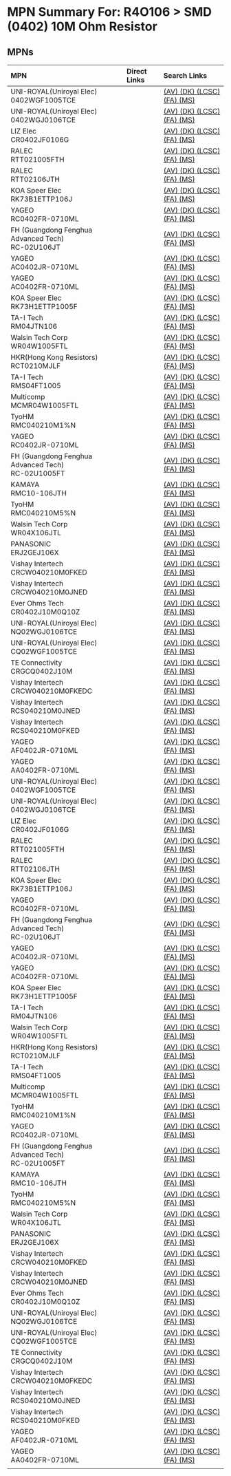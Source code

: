 



# MPN Summary For: R4O106 > SMD (0402) 10M Ohm Resistor

## MPNs
  

|MPN|Direct Links|Search Links|
| :--- | :--- | :--- |
|UNI-ROYAL(Uniroyal Elec)<br>0402WGF1005TCE||[(AV) ](https://www.avnet.com/shop/us/search/0402WGF1005TCE)[(DK) ](https://www.digikey.co.uk/en/products/result?s=0402WGF1005TCE)[(LCSC) ](https://www.lcsc.com/search?q=0402WGF1005TCE)[(FA) ](https://uk.farnell.com/search?st=0402WGF1005TCE)[(MS) ](https://www.mouser.com/c/?q=0402WGF1005TCE)|
|UNI-ROYAL(Uniroyal Elec)<br>0402WGJ0106TCE||[(AV) ](https://www.avnet.com/shop/us/search/0402WGJ0106TCE)[(DK) ](https://www.digikey.co.uk/en/products/result?s=0402WGJ0106TCE)[(LCSC) ](https://www.lcsc.com/search?q=0402WGJ0106TCE)[(FA) ](https://uk.farnell.com/search?st=0402WGJ0106TCE)[(MS) ](https://www.mouser.com/c/?q=0402WGJ0106TCE)|
|LIZ Elec<br>CR0402JF0106G||[(AV) ](https://www.avnet.com/shop/us/search/CR0402JF0106G)[(DK) ](https://www.digikey.co.uk/en/products/result?s=CR0402JF0106G)[(LCSC) ](https://www.lcsc.com/search?q=CR0402JF0106G)[(FA) ](https://uk.farnell.com/search?st=CR0402JF0106G)[(MS) ](https://www.mouser.com/c/?q=CR0402JF0106G)|
|RALEC<br>RTT021005FTH||[(AV) ](https://www.avnet.com/shop/us/search/RTT021005FTH)[(DK) ](https://www.digikey.co.uk/en/products/result?s=RTT021005FTH)[(LCSC) ](https://www.lcsc.com/search?q=RTT021005FTH)[(FA) ](https://uk.farnell.com/search?st=RTT021005FTH)[(MS) ](https://www.mouser.com/c/?q=RTT021005FTH)|
|RALEC<br>RTT02106JTH||[(AV) ](https://www.avnet.com/shop/us/search/RTT02106JTH)[(DK) ](https://www.digikey.co.uk/en/products/result?s=RTT02106JTH)[(LCSC) ](https://www.lcsc.com/search?q=RTT02106JTH)[(FA) ](https://uk.farnell.com/search?st=RTT02106JTH)[(MS) ](https://www.mouser.com/c/?q=RTT02106JTH)|
|KOA Speer Elec<br>RK73B1ETTP106J||[(AV) ](https://www.avnet.com/shop/us/search/RK73B1ETTP106J)[(DK) ](https://www.digikey.co.uk/en/products/result?s=RK73B1ETTP106J)[(LCSC) ](https://www.lcsc.com/search?q=RK73B1ETTP106J)[(FA) ](https://uk.farnell.com/search?st=RK73B1ETTP106J)[(MS) ](https://www.mouser.com/c/?q=RK73B1ETTP106J)|
|YAGEO<br>RC0402FR-0710ML||[(AV) ](https://www.avnet.com/shop/us/search/RC0402FR-0710ML)[(DK) ](https://www.digikey.co.uk/en/products/result?s=RC0402FR-0710ML)[(LCSC) ](https://www.lcsc.com/search?q=RC0402FR-0710ML)[(FA) ](https://uk.farnell.com/search?st=RC0402FR-0710ML)[(MS) ](https://www.mouser.com/c/?q=RC0402FR-0710ML)|
|FH (Guangdong Fenghua Advanced Tech)<br>RC-02U106JT||[(AV) ](https://www.avnet.com/shop/us/search/RC-02U106JT)[(DK) ](https://www.digikey.co.uk/en/products/result?s=RC-02U106JT)[(LCSC) ](https://www.lcsc.com/search?q=RC-02U106JT)[(FA) ](https://uk.farnell.com/search?st=RC-02U106JT)[(MS) ](https://www.mouser.com/c/?q=RC-02U106JT)|
|YAGEO<br>AC0402JR-0710ML||[(AV) ](https://www.avnet.com/shop/us/search/AC0402JR-0710ML)[(DK) ](https://www.digikey.co.uk/en/products/result?s=AC0402JR-0710ML)[(LCSC) ](https://www.lcsc.com/search?q=AC0402JR-0710ML)[(FA) ](https://uk.farnell.com/search?st=AC0402JR-0710ML)[(MS) ](https://www.mouser.com/c/?q=AC0402JR-0710ML)|
|YAGEO<br>AC0402FR-0710ML||[(AV) ](https://www.avnet.com/shop/us/search/AC0402FR-0710ML)[(DK) ](https://www.digikey.co.uk/en/products/result?s=AC0402FR-0710ML)[(LCSC) ](https://www.lcsc.com/search?q=AC0402FR-0710ML)[(FA) ](https://uk.farnell.com/search?st=AC0402FR-0710ML)[(MS) ](https://www.mouser.com/c/?q=AC0402FR-0710ML)|
|KOA Speer Elec<br>RK73H1ETTP1005F||[(AV) ](https://www.avnet.com/shop/us/search/RK73H1ETTP1005F)[(DK) ](https://www.digikey.co.uk/en/products/result?s=RK73H1ETTP1005F)[(LCSC) ](https://www.lcsc.com/search?q=RK73H1ETTP1005F)[(FA) ](https://uk.farnell.com/search?st=RK73H1ETTP1005F)[(MS) ](https://www.mouser.com/c/?q=RK73H1ETTP1005F)|
|TA-I Tech<br>RM04JTN106||[(AV) ](https://www.avnet.com/shop/us/search/RM04JTN106)[(DK) ](https://www.digikey.co.uk/en/products/result?s=RM04JTN106)[(LCSC) ](https://www.lcsc.com/search?q=RM04JTN106)[(FA) ](https://uk.farnell.com/search?st=RM04JTN106)[(MS) ](https://www.mouser.com/c/?q=RM04JTN106)|
|Walsin Tech Corp<br>WR04W1005FTL||[(AV) ](https://www.avnet.com/shop/us/search/WR04W1005FTL)[(DK) ](https://www.digikey.co.uk/en/products/result?s=WR04W1005FTL)[(LCSC) ](https://www.lcsc.com/search?q=WR04W1005FTL)[(FA) ](https://uk.farnell.com/search?st=WR04W1005FTL)[(MS) ](https://www.mouser.com/c/?q=WR04W1005FTL)|
|HKR(Hong Kong Resistors)<br>RCT0210MJLF||[(AV) ](https://www.avnet.com/shop/us/search/RCT0210MJLF)[(DK) ](https://www.digikey.co.uk/en/products/result?s=RCT0210MJLF)[(LCSC) ](https://www.lcsc.com/search?q=RCT0210MJLF)[(FA) ](https://uk.farnell.com/search?st=RCT0210MJLF)[(MS) ](https://www.mouser.com/c/?q=RCT0210MJLF)|
|TA-I Tech<br>RMS04FT1005||[(AV) ](https://www.avnet.com/shop/us/search/RMS04FT1005)[(DK) ](https://www.digikey.co.uk/en/products/result?s=RMS04FT1005)[(LCSC) ](https://www.lcsc.com/search?q=RMS04FT1005)[(FA) ](https://uk.farnell.com/search?st=RMS04FT1005)[(MS) ](https://www.mouser.com/c/?q=RMS04FT1005)|
|Multicomp<br>MCMR04W1005FTL||[(AV) ](https://www.avnet.com/shop/us/search/MCMR04W1005FTL)[(DK) ](https://www.digikey.co.uk/en/products/result?s=MCMR04W1005FTL)[(LCSC) ](https://www.lcsc.com/search?q=MCMR04W1005FTL)[(FA) ](https://uk.farnell.com/search?st=MCMR04W1005FTL)[(MS) ](https://www.mouser.com/c/?q=MCMR04W1005FTL)|
|TyoHM<br>RMC040210M1%N||[(AV) ](https://www.avnet.com/shop/us/search/RMC040210M1%N)[(DK) ](https://www.digikey.co.uk/en/products/result?s=RMC040210M1%N)[(LCSC) ](https://www.lcsc.com/search?q=RMC040210M1%N)[(FA) ](https://uk.farnell.com/search?st=RMC040210M1%N)[(MS) ](https://www.mouser.com/c/?q=RMC040210M1%N)|
|YAGEO<br>RC0402JR-0710ML||[(AV) ](https://www.avnet.com/shop/us/search/RC0402JR-0710ML)[(DK) ](https://www.digikey.co.uk/en/products/result?s=RC0402JR-0710ML)[(LCSC) ](https://www.lcsc.com/search?q=RC0402JR-0710ML)[(FA) ](https://uk.farnell.com/search?st=RC0402JR-0710ML)[(MS) ](https://www.mouser.com/c/?q=RC0402JR-0710ML)|
|FH (Guangdong Fenghua Advanced Tech)<br>RC-02U1005FT||[(AV) ](https://www.avnet.com/shop/us/search/RC-02U1005FT)[(DK) ](https://www.digikey.co.uk/en/products/result?s=RC-02U1005FT)[(LCSC) ](https://www.lcsc.com/search?q=RC-02U1005FT)[(FA) ](https://uk.farnell.com/search?st=RC-02U1005FT)[(MS) ](https://www.mouser.com/c/?q=RC-02U1005FT)|
|KAMAYA<br>RMC10-106JTH||[(AV) ](https://www.avnet.com/shop/us/search/RMC10-106JTH)[(DK) ](https://www.digikey.co.uk/en/products/result?s=RMC10-106JTH)[(LCSC) ](https://www.lcsc.com/search?q=RMC10-106JTH)[(FA) ](https://uk.farnell.com/search?st=RMC10-106JTH)[(MS) ](https://www.mouser.com/c/?q=RMC10-106JTH)|
|TyoHM<br>RMC040210M5%N||[(AV) ](https://www.avnet.com/shop/us/search/RMC040210M5%N)[(DK) ](https://www.digikey.co.uk/en/products/result?s=RMC040210M5%N)[(LCSC) ](https://www.lcsc.com/search?q=RMC040210M5%N)[(FA) ](https://uk.farnell.com/search?st=RMC040210M5%N)[(MS) ](https://www.mouser.com/c/?q=RMC040210M5%N)|
|Walsin Tech Corp<br>WR04X106JTL||[(AV) ](https://www.avnet.com/shop/us/search/WR04X106JTL)[(DK) ](https://www.digikey.co.uk/en/products/result?s=WR04X106JTL)[(LCSC) ](https://www.lcsc.com/search?q=WR04X106JTL)[(FA) ](https://uk.farnell.com/search?st=WR04X106JTL)[(MS) ](https://www.mouser.com/c/?q=WR04X106JTL)|
|PANASONIC<br>ERJ2GEJ106X||[(AV) ](https://www.avnet.com/shop/us/search/ERJ2GEJ106X)[(DK) ](https://www.digikey.co.uk/en/products/result?s=ERJ2GEJ106X)[(LCSC) ](https://www.lcsc.com/search?q=ERJ2GEJ106X)[(FA) ](https://uk.farnell.com/search?st=ERJ2GEJ106X)[(MS) ](https://www.mouser.com/c/?q=ERJ2GEJ106X)|
|Vishay Intertech<br>CRCW040210M0FKED||[(AV) ](https://www.avnet.com/shop/us/search/CRCW040210M0FKED)[(DK) ](https://www.digikey.co.uk/en/products/result?s=CRCW040210M0FKED)[(LCSC) ](https://www.lcsc.com/search?q=CRCW040210M0FKED)[(FA) ](https://uk.farnell.com/search?st=CRCW040210M0FKED)[(MS) ](https://www.mouser.com/c/?q=CRCW040210M0FKED)|
|Vishay Intertech<br>CRCW040210M0JNED||[(AV) ](https://www.avnet.com/shop/us/search/CRCW040210M0JNED)[(DK) ](https://www.digikey.co.uk/en/products/result?s=CRCW040210M0JNED)[(LCSC) ](https://www.lcsc.com/search?q=CRCW040210M0JNED)[(FA) ](https://uk.farnell.com/search?st=CRCW040210M0JNED)[(MS) ](https://www.mouser.com/c/?q=CRCW040210M0JNED)|
|Ever Ohms Tech<br>CR0402J10M0Q10Z||[(AV) ](https://www.avnet.com/shop/us/search/CR0402J10M0Q10Z)[(DK) ](https://www.digikey.co.uk/en/products/result?s=CR0402J10M0Q10Z)[(LCSC) ](https://www.lcsc.com/search?q=CR0402J10M0Q10Z)[(FA) ](https://uk.farnell.com/search?st=CR0402J10M0Q10Z)[(MS) ](https://www.mouser.com/c/?q=CR0402J10M0Q10Z)|
|UNI-ROYAL(Uniroyal Elec)<br>NQ02WGJ0106TCE||[(AV) ](https://www.avnet.com/shop/us/search/NQ02WGJ0106TCE)[(DK) ](https://www.digikey.co.uk/en/products/result?s=NQ02WGJ0106TCE)[(LCSC) ](https://www.lcsc.com/search?q=NQ02WGJ0106TCE)[(FA) ](https://uk.farnell.com/search?st=NQ02WGJ0106TCE)[(MS) ](https://www.mouser.com/c/?q=NQ02WGJ0106TCE)|
|UNI-ROYAL(Uniroyal Elec)<br>CQ02WGF1005TCE||[(AV) ](https://www.avnet.com/shop/us/search/CQ02WGF1005TCE)[(DK) ](https://www.digikey.co.uk/en/products/result?s=CQ02WGF1005TCE)[(LCSC) ](https://www.lcsc.com/search?q=CQ02WGF1005TCE)[(FA) ](https://uk.farnell.com/search?st=CQ02WGF1005TCE)[(MS) ](https://www.mouser.com/c/?q=CQ02WGF1005TCE)|
|TE Connectivity<br>CRGCQ0402J10M||[(AV) ](https://www.avnet.com/shop/us/search/CRGCQ0402J10M)[(DK) ](https://www.digikey.co.uk/en/products/result?s=CRGCQ0402J10M)[(LCSC) ](https://www.lcsc.com/search?q=CRGCQ0402J10M)[(FA) ](https://uk.farnell.com/search?st=CRGCQ0402J10M)[(MS) ](https://www.mouser.com/c/?q=CRGCQ0402J10M)|
|Vishay Intertech<br>CRCW040210M0FKEDC||[(AV) ](https://www.avnet.com/shop/us/search/CRCW040210M0FKEDC)[(DK) ](https://www.digikey.co.uk/en/products/result?s=CRCW040210M0FKEDC)[(LCSC) ](https://www.lcsc.com/search?q=CRCW040210M0FKEDC)[(FA) ](https://uk.farnell.com/search?st=CRCW040210M0FKEDC)[(MS) ](https://www.mouser.com/c/?q=CRCW040210M0FKEDC)|
|Vishay Intertech<br>RCS040210M0JNED||[(AV) ](https://www.avnet.com/shop/us/search/RCS040210M0JNED)[(DK) ](https://www.digikey.co.uk/en/products/result?s=RCS040210M0JNED)[(LCSC) ](https://www.lcsc.com/search?q=RCS040210M0JNED)[(FA) ](https://uk.farnell.com/search?st=RCS040210M0JNED)[(MS) ](https://www.mouser.com/c/?q=RCS040210M0JNED)|
|Vishay Intertech<br>RCS040210M0FKED||[(AV) ](https://www.avnet.com/shop/us/search/RCS040210M0FKED)[(DK) ](https://www.digikey.co.uk/en/products/result?s=RCS040210M0FKED)[(LCSC) ](https://www.lcsc.com/search?q=RCS040210M0FKED)[(FA) ](https://uk.farnell.com/search?st=RCS040210M0FKED)[(MS) ](https://www.mouser.com/c/?q=RCS040210M0FKED)|
|YAGEO<br>AF0402JR-0710ML||[(AV) ](https://www.avnet.com/shop/us/search/AF0402JR-0710ML)[(DK) ](https://www.digikey.co.uk/en/products/result?s=AF0402JR-0710ML)[(LCSC) ](https://www.lcsc.com/search?q=AF0402JR-0710ML)[(FA) ](https://uk.farnell.com/search?st=AF0402JR-0710ML)[(MS) ](https://www.mouser.com/c/?q=AF0402JR-0710ML)|
|YAGEO<br>AA0402FR-0710ML||[(AV) ](https://www.avnet.com/shop/us/search/AA0402FR-0710ML)[(DK) ](https://www.digikey.co.uk/en/products/result?s=AA0402FR-0710ML)[(LCSC) ](https://www.lcsc.com/search?q=AA0402FR-0710ML)[(FA) ](https://uk.farnell.com/search?st=AA0402FR-0710ML)[(MS) ](https://www.mouser.com/c/?q=AA0402FR-0710ML)|
|UNI-ROYAL(Uniroyal Elec)<br>0402WGF1005TCE||[(AV) ](https://www.avnet.com/shop/us/search/0402WGF1005TCE)[(DK) ](https://www.digikey.co.uk/en/products/result?s=0402WGF1005TCE)[(LCSC) ](https://www.lcsc.com/search?q=0402WGF1005TCE)[(FA) ](https://uk.farnell.com/search?st=0402WGF1005TCE)[(MS) ](https://www.mouser.com/c/?q=0402WGF1005TCE)|
|UNI-ROYAL(Uniroyal Elec)<br>0402WGJ0106TCE||[(AV) ](https://www.avnet.com/shop/us/search/0402WGJ0106TCE)[(DK) ](https://www.digikey.co.uk/en/products/result?s=0402WGJ0106TCE)[(LCSC) ](https://www.lcsc.com/search?q=0402WGJ0106TCE)[(FA) ](https://uk.farnell.com/search?st=0402WGJ0106TCE)[(MS) ](https://www.mouser.com/c/?q=0402WGJ0106TCE)|
|LIZ Elec<br>CR0402JF0106G||[(AV) ](https://www.avnet.com/shop/us/search/CR0402JF0106G)[(DK) ](https://www.digikey.co.uk/en/products/result?s=CR0402JF0106G)[(LCSC) ](https://www.lcsc.com/search?q=CR0402JF0106G)[(FA) ](https://uk.farnell.com/search?st=CR0402JF0106G)[(MS) ](https://www.mouser.com/c/?q=CR0402JF0106G)|
|RALEC<br>RTT021005FTH||[(AV) ](https://www.avnet.com/shop/us/search/RTT021005FTH)[(DK) ](https://www.digikey.co.uk/en/products/result?s=RTT021005FTH)[(LCSC) ](https://www.lcsc.com/search?q=RTT021005FTH)[(FA) ](https://uk.farnell.com/search?st=RTT021005FTH)[(MS) ](https://www.mouser.com/c/?q=RTT021005FTH)|
|RALEC<br>RTT02106JTH||[(AV) ](https://www.avnet.com/shop/us/search/RTT02106JTH)[(DK) ](https://www.digikey.co.uk/en/products/result?s=RTT02106JTH)[(LCSC) ](https://www.lcsc.com/search?q=RTT02106JTH)[(FA) ](https://uk.farnell.com/search?st=RTT02106JTH)[(MS) ](https://www.mouser.com/c/?q=RTT02106JTH)|
|KOA Speer Elec<br>RK73B1ETTP106J||[(AV) ](https://www.avnet.com/shop/us/search/RK73B1ETTP106J)[(DK) ](https://www.digikey.co.uk/en/products/result?s=RK73B1ETTP106J)[(LCSC) ](https://www.lcsc.com/search?q=RK73B1ETTP106J)[(FA) ](https://uk.farnell.com/search?st=RK73B1ETTP106J)[(MS) ](https://www.mouser.com/c/?q=RK73B1ETTP106J)|
|YAGEO<br>RC0402FR-0710ML||[(AV) ](https://www.avnet.com/shop/us/search/RC0402FR-0710ML)[(DK) ](https://www.digikey.co.uk/en/products/result?s=RC0402FR-0710ML)[(LCSC) ](https://www.lcsc.com/search?q=RC0402FR-0710ML)[(FA) ](https://uk.farnell.com/search?st=RC0402FR-0710ML)[(MS) ](https://www.mouser.com/c/?q=RC0402FR-0710ML)|
|FH (Guangdong Fenghua Advanced Tech)<br>RC-02U106JT||[(AV) ](https://www.avnet.com/shop/us/search/RC-02U106JT)[(DK) ](https://www.digikey.co.uk/en/products/result?s=RC-02U106JT)[(LCSC) ](https://www.lcsc.com/search?q=RC-02U106JT)[(FA) ](https://uk.farnell.com/search?st=RC-02U106JT)[(MS) ](https://www.mouser.com/c/?q=RC-02U106JT)|
|YAGEO<br>AC0402JR-0710ML||[(AV) ](https://www.avnet.com/shop/us/search/AC0402JR-0710ML)[(DK) ](https://www.digikey.co.uk/en/products/result?s=AC0402JR-0710ML)[(LCSC) ](https://www.lcsc.com/search?q=AC0402JR-0710ML)[(FA) ](https://uk.farnell.com/search?st=AC0402JR-0710ML)[(MS) ](https://www.mouser.com/c/?q=AC0402JR-0710ML)|
|YAGEO<br>AC0402FR-0710ML||[(AV) ](https://www.avnet.com/shop/us/search/AC0402FR-0710ML)[(DK) ](https://www.digikey.co.uk/en/products/result?s=AC0402FR-0710ML)[(LCSC) ](https://www.lcsc.com/search?q=AC0402FR-0710ML)[(FA) ](https://uk.farnell.com/search?st=AC0402FR-0710ML)[(MS) ](https://www.mouser.com/c/?q=AC0402FR-0710ML)|
|KOA Speer Elec<br>RK73H1ETTP1005F||[(AV) ](https://www.avnet.com/shop/us/search/RK73H1ETTP1005F)[(DK) ](https://www.digikey.co.uk/en/products/result?s=RK73H1ETTP1005F)[(LCSC) ](https://www.lcsc.com/search?q=RK73H1ETTP1005F)[(FA) ](https://uk.farnell.com/search?st=RK73H1ETTP1005F)[(MS) ](https://www.mouser.com/c/?q=RK73H1ETTP1005F)|
|TA-I Tech<br>RM04JTN106||[(AV) ](https://www.avnet.com/shop/us/search/RM04JTN106)[(DK) ](https://www.digikey.co.uk/en/products/result?s=RM04JTN106)[(LCSC) ](https://www.lcsc.com/search?q=RM04JTN106)[(FA) ](https://uk.farnell.com/search?st=RM04JTN106)[(MS) ](https://www.mouser.com/c/?q=RM04JTN106)|
|Walsin Tech Corp<br>WR04W1005FTL||[(AV) ](https://www.avnet.com/shop/us/search/WR04W1005FTL)[(DK) ](https://www.digikey.co.uk/en/products/result?s=WR04W1005FTL)[(LCSC) ](https://www.lcsc.com/search?q=WR04W1005FTL)[(FA) ](https://uk.farnell.com/search?st=WR04W1005FTL)[(MS) ](https://www.mouser.com/c/?q=WR04W1005FTL)|
|HKR(Hong Kong Resistors)<br>RCT0210MJLF||[(AV) ](https://www.avnet.com/shop/us/search/RCT0210MJLF)[(DK) ](https://www.digikey.co.uk/en/products/result?s=RCT0210MJLF)[(LCSC) ](https://www.lcsc.com/search?q=RCT0210MJLF)[(FA) ](https://uk.farnell.com/search?st=RCT0210MJLF)[(MS) ](https://www.mouser.com/c/?q=RCT0210MJLF)|
|TA-I Tech<br>RMS04FT1005||[(AV) ](https://www.avnet.com/shop/us/search/RMS04FT1005)[(DK) ](https://www.digikey.co.uk/en/products/result?s=RMS04FT1005)[(LCSC) ](https://www.lcsc.com/search?q=RMS04FT1005)[(FA) ](https://uk.farnell.com/search?st=RMS04FT1005)[(MS) ](https://www.mouser.com/c/?q=RMS04FT1005)|
|Multicomp<br>MCMR04W1005FTL||[(AV) ](https://www.avnet.com/shop/us/search/MCMR04W1005FTL)[(DK) ](https://www.digikey.co.uk/en/products/result?s=MCMR04W1005FTL)[(LCSC) ](https://www.lcsc.com/search?q=MCMR04W1005FTL)[(FA) ](https://uk.farnell.com/search?st=MCMR04W1005FTL)[(MS) ](https://www.mouser.com/c/?q=MCMR04W1005FTL)|
|TyoHM<br>RMC040210M1%N||[(AV) ](https://www.avnet.com/shop/us/search/RMC040210M1%N)[(DK) ](https://www.digikey.co.uk/en/products/result?s=RMC040210M1%N)[(LCSC) ](https://www.lcsc.com/search?q=RMC040210M1%N)[(FA) ](https://uk.farnell.com/search?st=RMC040210M1%N)[(MS) ](https://www.mouser.com/c/?q=RMC040210M1%N)|
|YAGEO<br>RC0402JR-0710ML||[(AV) ](https://www.avnet.com/shop/us/search/RC0402JR-0710ML)[(DK) ](https://www.digikey.co.uk/en/products/result?s=RC0402JR-0710ML)[(LCSC) ](https://www.lcsc.com/search?q=RC0402JR-0710ML)[(FA) ](https://uk.farnell.com/search?st=RC0402JR-0710ML)[(MS) ](https://www.mouser.com/c/?q=RC0402JR-0710ML)|
|FH (Guangdong Fenghua Advanced Tech)<br>RC-02U1005FT||[(AV) ](https://www.avnet.com/shop/us/search/RC-02U1005FT)[(DK) ](https://www.digikey.co.uk/en/products/result?s=RC-02U1005FT)[(LCSC) ](https://www.lcsc.com/search?q=RC-02U1005FT)[(FA) ](https://uk.farnell.com/search?st=RC-02U1005FT)[(MS) ](https://www.mouser.com/c/?q=RC-02U1005FT)|
|KAMAYA<br>RMC10-106JTH||[(AV) ](https://www.avnet.com/shop/us/search/RMC10-106JTH)[(DK) ](https://www.digikey.co.uk/en/products/result?s=RMC10-106JTH)[(LCSC) ](https://www.lcsc.com/search?q=RMC10-106JTH)[(FA) ](https://uk.farnell.com/search?st=RMC10-106JTH)[(MS) ](https://www.mouser.com/c/?q=RMC10-106JTH)|
|TyoHM<br>RMC040210M5%N||[(AV) ](https://www.avnet.com/shop/us/search/RMC040210M5%N)[(DK) ](https://www.digikey.co.uk/en/products/result?s=RMC040210M5%N)[(LCSC) ](https://www.lcsc.com/search?q=RMC040210M5%N)[(FA) ](https://uk.farnell.com/search?st=RMC040210M5%N)[(MS) ](https://www.mouser.com/c/?q=RMC040210M5%N)|
|Walsin Tech Corp<br>WR04X106JTL||[(AV) ](https://www.avnet.com/shop/us/search/WR04X106JTL)[(DK) ](https://www.digikey.co.uk/en/products/result?s=WR04X106JTL)[(LCSC) ](https://www.lcsc.com/search?q=WR04X106JTL)[(FA) ](https://uk.farnell.com/search?st=WR04X106JTL)[(MS) ](https://www.mouser.com/c/?q=WR04X106JTL)|
|PANASONIC<br>ERJ2GEJ106X||[(AV) ](https://www.avnet.com/shop/us/search/ERJ2GEJ106X)[(DK) ](https://www.digikey.co.uk/en/products/result?s=ERJ2GEJ106X)[(LCSC) ](https://www.lcsc.com/search?q=ERJ2GEJ106X)[(FA) ](https://uk.farnell.com/search?st=ERJ2GEJ106X)[(MS) ](https://www.mouser.com/c/?q=ERJ2GEJ106X)|
|Vishay Intertech<br>CRCW040210M0FKED||[(AV) ](https://www.avnet.com/shop/us/search/CRCW040210M0FKED)[(DK) ](https://www.digikey.co.uk/en/products/result?s=CRCW040210M0FKED)[(LCSC) ](https://www.lcsc.com/search?q=CRCW040210M0FKED)[(FA) ](https://uk.farnell.com/search?st=CRCW040210M0FKED)[(MS) ](https://www.mouser.com/c/?q=CRCW040210M0FKED)|
|Vishay Intertech<br>CRCW040210M0JNED||[(AV) ](https://www.avnet.com/shop/us/search/CRCW040210M0JNED)[(DK) ](https://www.digikey.co.uk/en/products/result?s=CRCW040210M0JNED)[(LCSC) ](https://www.lcsc.com/search?q=CRCW040210M0JNED)[(FA) ](https://uk.farnell.com/search?st=CRCW040210M0JNED)[(MS) ](https://www.mouser.com/c/?q=CRCW040210M0JNED)|
|Ever Ohms Tech<br>CR0402J10M0Q10Z||[(AV) ](https://www.avnet.com/shop/us/search/CR0402J10M0Q10Z)[(DK) ](https://www.digikey.co.uk/en/products/result?s=CR0402J10M0Q10Z)[(LCSC) ](https://www.lcsc.com/search?q=CR0402J10M0Q10Z)[(FA) ](https://uk.farnell.com/search?st=CR0402J10M0Q10Z)[(MS) ](https://www.mouser.com/c/?q=CR0402J10M0Q10Z)|
|UNI-ROYAL(Uniroyal Elec)<br>NQ02WGJ0106TCE||[(AV) ](https://www.avnet.com/shop/us/search/NQ02WGJ0106TCE)[(DK) ](https://www.digikey.co.uk/en/products/result?s=NQ02WGJ0106TCE)[(LCSC) ](https://www.lcsc.com/search?q=NQ02WGJ0106TCE)[(FA) ](https://uk.farnell.com/search?st=NQ02WGJ0106TCE)[(MS) ](https://www.mouser.com/c/?q=NQ02WGJ0106TCE)|
|UNI-ROYAL(Uniroyal Elec)<br>CQ02WGF1005TCE||[(AV) ](https://www.avnet.com/shop/us/search/CQ02WGF1005TCE)[(DK) ](https://www.digikey.co.uk/en/products/result?s=CQ02WGF1005TCE)[(LCSC) ](https://www.lcsc.com/search?q=CQ02WGF1005TCE)[(FA) ](https://uk.farnell.com/search?st=CQ02WGF1005TCE)[(MS) ](https://www.mouser.com/c/?q=CQ02WGF1005TCE)|
|TE Connectivity<br>CRGCQ0402J10M||[(AV) ](https://www.avnet.com/shop/us/search/CRGCQ0402J10M)[(DK) ](https://www.digikey.co.uk/en/products/result?s=CRGCQ0402J10M)[(LCSC) ](https://www.lcsc.com/search?q=CRGCQ0402J10M)[(FA) ](https://uk.farnell.com/search?st=CRGCQ0402J10M)[(MS) ](https://www.mouser.com/c/?q=CRGCQ0402J10M)|
|Vishay Intertech<br>CRCW040210M0FKEDC||[(AV) ](https://www.avnet.com/shop/us/search/CRCW040210M0FKEDC)[(DK) ](https://www.digikey.co.uk/en/products/result?s=CRCW040210M0FKEDC)[(LCSC) ](https://www.lcsc.com/search?q=CRCW040210M0FKEDC)[(FA) ](https://uk.farnell.com/search?st=CRCW040210M0FKEDC)[(MS) ](https://www.mouser.com/c/?q=CRCW040210M0FKEDC)|
|Vishay Intertech<br>RCS040210M0JNED||[(AV) ](https://www.avnet.com/shop/us/search/RCS040210M0JNED)[(DK) ](https://www.digikey.co.uk/en/products/result?s=RCS040210M0JNED)[(LCSC) ](https://www.lcsc.com/search?q=RCS040210M0JNED)[(FA) ](https://uk.farnell.com/search?st=RCS040210M0JNED)[(MS) ](https://www.mouser.com/c/?q=RCS040210M0JNED)|
|Vishay Intertech<br>RCS040210M0FKED||[(AV) ](https://www.avnet.com/shop/us/search/RCS040210M0FKED)[(DK) ](https://www.digikey.co.uk/en/products/result?s=RCS040210M0FKED)[(LCSC) ](https://www.lcsc.com/search?q=RCS040210M0FKED)[(FA) ](https://uk.farnell.com/search?st=RCS040210M0FKED)[(MS) ](https://www.mouser.com/c/?q=RCS040210M0FKED)|
|YAGEO<br>AF0402JR-0710ML||[(AV) ](https://www.avnet.com/shop/us/search/AF0402JR-0710ML)[(DK) ](https://www.digikey.co.uk/en/products/result?s=AF0402JR-0710ML)[(LCSC) ](https://www.lcsc.com/search?q=AF0402JR-0710ML)[(FA) ](https://uk.farnell.com/search?st=AF0402JR-0710ML)[(MS) ](https://www.mouser.com/c/?q=AF0402JR-0710ML)|
|YAGEO<br>AA0402FR-0710ML||[(AV) ](https://www.avnet.com/shop/us/search/AA0402FR-0710ML)[(DK) ](https://www.digikey.co.uk/en/products/result?s=AA0402FR-0710ML)[(LCSC) ](https://www.lcsc.com/search?q=AA0402FR-0710ML)[(FA) ](https://uk.farnell.com/search?st=AA0402FR-0710ML)[(MS) ](https://www.mouser.com/c/?q=AA0402FR-0710ML)|
||||
